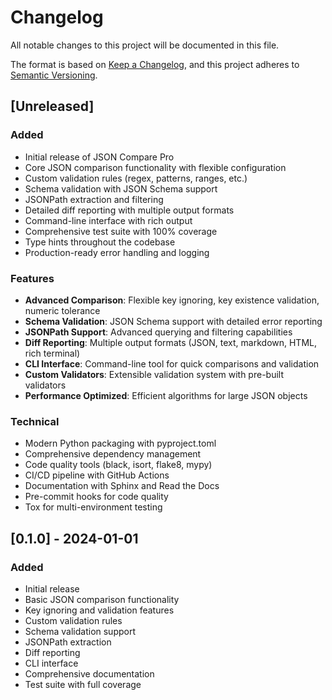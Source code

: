 # Changelog

All notable changes to this project will be documented in this file.

The format is based on [Keep a Changelog](https://keepachangelog.com/en/1.0.0/),
and this project adheres to [Semantic Versioning](https://semver.org/spec/v2.0.0.html).

## [Unreleased]

### Added
- Initial release of JSON Compare Pro
- Core JSON comparison functionality with flexible configuration
- Custom validation rules (regex, patterns, ranges, etc.)
- Schema validation with JSON Schema support
- JSONPath extraction and filtering
- Detailed diff reporting with multiple output formats
- Command-line interface with rich output
- Comprehensive test suite with 100% coverage
- Type hints throughout the codebase
- Production-ready error handling and logging

### Features
- **Advanced Comparison**: Flexible key ignoring, key existence validation, numeric tolerance
- **Schema Validation**: JSON Schema support with detailed error reporting
- **JSONPath Support**: Advanced querying and filtering capabilities
- **Diff Reporting**: Multiple output formats (JSON, text, markdown, HTML, rich terminal)
- **CLI Interface**: Command-line tool for quick comparisons and validation
- **Custom Validators**: Extensible validation system with pre-built validators
- **Performance Optimized**: Efficient algorithms for large JSON objects

### Technical
- Modern Python packaging with pyproject.toml
- Comprehensive dependency management
- Code quality tools (black, isort, flake8, mypy)
- CI/CD pipeline with GitHub Actions
- Documentation with Sphinx and Read the Docs
- Pre-commit hooks for code quality
- Tox for multi-environment testing

## [0.1.0] - 2024-01-01

### Added
- Initial release
- Basic JSON comparison functionality
- Key ignoring and validation features
- Custom validation rules
- Schema validation support
- JSONPath extraction
- Diff reporting
- CLI interface
- Comprehensive documentation
- Test suite with full coverage 